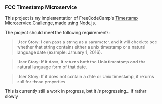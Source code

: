 ### FCC Timestamp Microservice

This project is my implementation of FreeCodeCamp's [Timestamp Microservice Challenge](http://www.freecodecamp.com/challenges/timestamp-microservice), made using Node.js. 

The project should meet the following requirements: 

> User Story: I can pass a string as a parameter, and it will check to see whether that string contains either a unix timestamp or a natural language date (example: January 1, 2016).

> User Story: If it does, it returns both the Unix timestamp and the natural language form of that date.

> User Story: If it does not contain a date or Unix timestamp, it returns null for those properties.

This is currently still a work in progress, but it *is* progressing... if rather slowly.